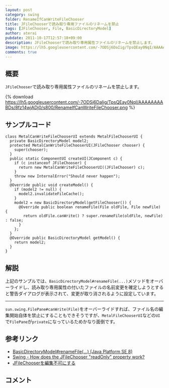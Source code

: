 ```yaml
---
layout: post
category: swing
folder: RenameIfCanWriteFileChooser
title: JFileChooserで読み取り専用ファイルのリネームを禁止
tags: [JFileChooser, File, BasicDirectoryModel]
author: aterai
pubdate: 2011-10-17T12:57:18+09:00
description: JFileChooserで読み取り専用属性ファイルのリネームを禁止します。
image: https://lh5.googleusercontent.com/-7ODSj6DaIig/TpsQEay0NqI/AAAAAAAABDs/8fz14wjADj0/s800/RenameIfCanWriteFileChooser.png
comments: true
---
```

## 概要
`JFileChooser`で読み取り専用属性ファイルのリネームを禁止します。

{% download https://lh5.googleusercontent.com/-7ODSj6DaIig/TpsQEay0NqI/AAAAAAAABDs/8fz14wjADj0/s800/RenameIfCanWriteFileChooser.png %}

## サンプルコード
<pre class="prettyprint"><code>class MetalCanWriteFileChooserUI extends MetalFileChooserUI {
  private BasicDirectoryModel model2;
  protected MetalCanWriteFileChooserUI(JFileChooser chooser) {
    super(chooser);
  }
  public static ComponentUI createUI(JComponent c) {
    if (c instanceof JFileChooser) {
      return new MetalCanWriteFileChooserUI((JFileChooser) c);
    }
    throw new InternalError("Should never happen");
  }
  @Override public void createModel() {
    if (model2 != null) {
      model2.invalidateFileCache();
    }
    model2 = new BasicDirectoryModel(getFileChooser()) {
      @Override public boolean renameFile(File oldFile, File newFile) {
        return oldFile.canWrite() ? super.renameFile(oldFile, newFile) : false;
      }
    };
  }
  @Override public BasicDirectoryModel getModel() {
    return model2;
  }
}
</code></pre>

## 解説
上記のサンプルでは、`BasicDirectoryModel#renameFile(...)`メソッドをオーバーライドし、読み取り専用属性の付いたファイルの名前変更を確定しようとすると警告ダイアログが表示されて、変更が取り消されるように設定しています。

- - - -
`sun.swing.FilePane#canWrite(File)`をオーバーライドすれば、ファイル名の編集開始自体を禁止にすることもできそうですが、`MetalFileChooserUI`などの`UI`で`FilePane`が`private`になっているためかなり面倒です。

## 参考リンク
- [BasicDirectoryModel#renameFile(...) (Java Platform SE 8)](https://docs.oracle.com/javase/jp/8/docs/api/javax/swing/plaf/basic/BasicDirectoryModel.html#renameFile-java.io.File-java.io.File-)
- [Swing - How does the JFileChooser "readOnly" property work?](https://community.oracle.com/thread/2300004)
- [JFileChooserを編集不可にする](https://ateraimemo.com/Swing/ROFileChooser.html)

<!-- dummy comment line for breaking list -->

## コメント
